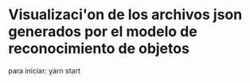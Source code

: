 # Visualizaci'on de los archivos json generados por el modelo de reconocimiento de objetos

para iniciar: yarn start
